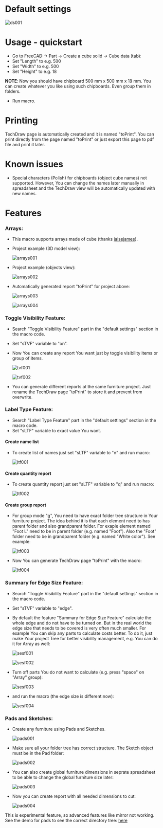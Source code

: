 # Default settings

![ds001](https://raw.githubusercontent.com/dprojects/getDimensions/master/Screenshots/ds001.png)

# Usage - quickstart

* Go to FreeCAD -> Part -> Create a cube solid -> Cube data (tab):
* Set "Length" to e.g. 500
* Set "Width" to e.g. 500
* Set "Height" to e.g. 18

**NOTE**: Now you should have chipboard 500 mm x 500 mm x 18 mm. You can create whatever you like using such chipboards. Even group them in folders.

* Run macro.

# Printing

TechDraw page is automatically created and it is named "toPrint". You can print directly from the page named "toPrint" or just export this page to pdf file and print it later. 

# Known issues

* Special characters (Polish) for chipboards (object cube names) not supported. However, You can change the names later manually in spreadsheet and the TechDraw view will be automatically updated with new names. 

# Features

### Arrays:

* This macro supports arrays made of cube (thanks [jaisejames](https://forum.freecadweb.org/memberlist.php?mode=viewprofile&u=10269)).
* Project example (3D model view):

    ![arrays001](https://raw.githubusercontent.com/dprojects/getDimensions/master/Screenshots/arrays001.png)

* Project example (objects view):

    ![arrays002](https://raw.githubusercontent.com/dprojects/getDimensions/master/Screenshots/arrays002.png)

* Automatically generated report "toPrint" for project above:
    
    ![arrays003](https://raw.githubusercontent.com/dprojects/getDimensions/master/Screenshots/arrays003.png)
    
    ![arrays004](https://raw.githubusercontent.com/dprojects/getDimensions/master/Screenshots/arrays004.png)

### Toggle Visibility Feature:

* Search "Toggle Visibility Feature" part in the "default settings" section in the macro code.
* Set "sTVF" variable to "on".
* Now You can create any report You want just by toggle visibility items or group of items.

    ![tvf001](https://raw.githubusercontent.com/dprojects/getDimensions/master/Screenshots/tvf001.png)

    ![tvf002](https://raw.githubusercontent.com/dprojects/getDimensions/master/Screenshots/tvf002.png)

* You can generate different reports at the same furniture project. Just rename the TechDraw page "toPrint" to store it and prevent from overwrite.

### Label Type Feature:

* Search "Label Type Feature" part in the "default settings" section in the macro code.
* Set "sLTF" variable to exact value You want.

#### Create name list

* To create list of names just set "sLTF" variable to "n" and run macro:

    ![ltf001](https://raw.githubusercontent.com/dprojects/getDimensions/master/Screenshots/ltf001.png)

#### Create quantity report

* To create quantity report just set "sLTF" variable to "q" and run macro:

    ![ltf002](https://raw.githubusercontent.com/dprojects/getDimensions/master/Screenshots/ltf002.png)
    
#### Create group report

* For group mode "g", You need to have exact folder tree structure in Your furniture project. The idea behind it is that each element need to has parent folder and also grandparent folder. For exaple element named "Foot L" need to be in parent folder (e.g. named "Foot"). Also the "Foot" folder need to be in grandparent folder (e.g. named "White color"). See example:

    ![ltf003](https://raw.githubusercontent.com/dprojects/getDimensions/master/Screenshots/ltf003.png)
    
* Now You can generate TechDraw page "toPrint" with the macro:

    ![ltf004](https://raw.githubusercontent.com/dprojects/getDimensions/master/Screenshots/ltf004.png)
    
### Summary for Edge Size Feature:

* Search "Toggle Visibility Feature" part in the "default settings" section in the macro code.
* Set "sTVF" variable to "edge".
* By default the feature "Summary for Edge Size Feature" calculate the whole edge and do not have to be turned on. But in the real world the edge size that needs to be covered is very often much smaller. For example You can skip any parts to calculate costs better. To do it, just make Your project Tree for better visibility management, e.g. You can do it for Array as well:

    ![sesf001](https://raw.githubusercontent.com/dprojects/getDimensions/master/Screenshots/sesf001.png)
    
    ![sesf002](https://raw.githubusercontent.com/dprojects/getDimensions/master/Screenshots/sesf002.png)
    
* Turn off parts You do not want to calculate (e.g. press "space" on "Array" group):

    ![sesf003](https://raw.githubusercontent.com/dprojects/getDimensions/master/Screenshots/sesf003.png)
    
* and run the macro (the edge size is different now):
    
    ![sesf004](https://raw.githubusercontent.com/dprojects/getDimensions/master/Screenshots/sesf004.png)

    
### Pads and Sketches:

* Create any furniture using Pads and Sketches. 

    ![pads001](https://raw.githubusercontent.com/dprojects/getDimensions/master/Screenshots/pads001.png)
 
* Make sure all your folder tree has correct structure. The Sketch object must be in the Pad folder:

    ![pads002](https://raw.githubusercontent.com/dprojects/getDimensions/master/Screenshots/pads002.png)
    
* You can also create global furniture dimensions in seprate spreadsheet to be able to change the global furniture size later:
    
    ![pads003](https://raw.githubusercontent.com/dprojects/getDimensions/master/Screenshots/pads003.png)
    
* Now you can create report with all needed dimensions to cut:
    
    ![pads004](https://raw.githubusercontent.com/dprojects/getDimensions/master/Screenshots/pads004.png)

    
This is experimental feature, so advanced features like mirror not working. See the demo for pads to see the correct directory tree: [here](https://github.com/dprojects/getDimensions/tree/master/Demo)
